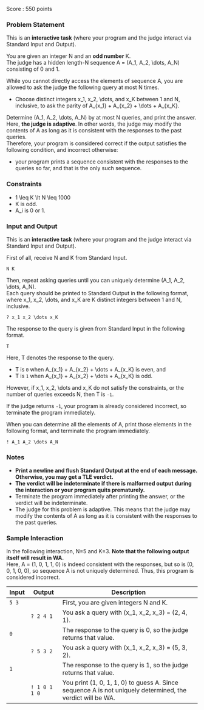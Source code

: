 Score : 550 points

### Problem Statement

This is an **interactive task** (where your program and the judge interact via Standard Input and Output).

You are given an integer N and an **odd number** K.  
The judge has a hidden length-N sequence A = (A\_1, A\_2, \dots, A\_N) consisting of 0 and 1.

While you cannot directly access the elements of sequence A,
you are allowed to ask the judge the following query at most N times.

* Choose distinct integers x\_1, x\_2, \dots, and x\_K between 1 and N, inclusive, to ask the parity of A\_{x\_1} + A\_{x\_2} + \dots + A\_{x\_K}.

Determine (A\_1, A\_2, \dots, A\_N) by at most N queries, and print the answer.  
Here, **the judge is adaptive**. In other words, the judge may modify the contents of A as long as it is consistent with the responses to the past queries.  
Therefore, your program is considered correct if the output satisfies the following condition, and incorrect otherwise:

* your program prints a sequence consistent with the responses to the queries so far, and that is the only such sequence.

### Constraints

* 1 \leq K \lt N \leq 1000
* K is odd.
* A\_i is 0 or 1.

### Input and Output

This is an **interactive task** (where your program and the judge interact via Standard Input and Output).

First of all, receive N and K from Standard Input.

```
N K
```

Then, repeat asking queries until you can uniquely determine (A\_1, A\_2, \dots, A\_N).  
Each query should be printed to Standard Output in the following format, where x\_1, x\_2, \dots, and x\_K are K distinct integers between 1 and N, inclusive.

```
? x_1 x_2 \dots x_K
```

The response to the query is given from Standard Input in the following format.

```
T
```

Here, T denotes the response to the query.

* T is `0` when A\_{x\_1} + A\_{x\_2} + \dots + A\_{x\_K} is even, and
* T is `1` when A\_{x\_1} + A\_{x\_2} + \dots + A\_{x\_K} is odd.

However, if x\_1, x\_2, \dots and x\_K do not satisfy the constraints, or the number of queries exceeds N, then T is `-1`.

If the judge returns `-1`, your program is already considered incorrect, so terminate the program immediately.

When you can determine all the elements of A, print those elements in the following format, and terminate the program immediately.

```
! A_1 A_2 \dots A_N
```

### Notes

* **Print a newline and flush Standard Output at the end of each message. Otherwise, you may get a TLE verdict.**
* **The verdict will be indeterminate if there is malformed output during the interaction or your program quits prematurely.**
* Terminate the program immediately after printing the answer, or the verdict will be indeterminate.
* The judge for this problem is adaptive. This means that the judge may modify the contents of A as long as it is consistent with the responses to the past queries.

### Sample Interaction

In the following interaction, N=5 and K=3. **Note that the following output itself will result in WA.**  
Here, A = (1, 0, 1, 1, 0) is indeed consistent with the responses, but so is (0, 0, 1, 0, 0), so sequence A is not uniquely determined. Thus, this program is considered incorrect.

| Input | Output | Description |
| --- | --- | --- |
| `5 3` |  | First, you are given integers N and K. |
|  | `? 2 4 1` | You ask a query with (x\_1, x\_2, x\_3) = (2, 4, 1). |
| `0` |  | The response to the query is 0, so the judge returns that value. |
|  | `? 5 3 2` | You ask a query with (x\_1, x\_2, x\_3) = (5, 3, 2). |
| `1` |  | The response to the query is 1, so the judge returns that value. |
|  | `! 1 0 1 1 0` | You print (1, 0, 1, 1, 0) to guess A. Since sequence A is not uniquely determined, the verdict will be WA. |
